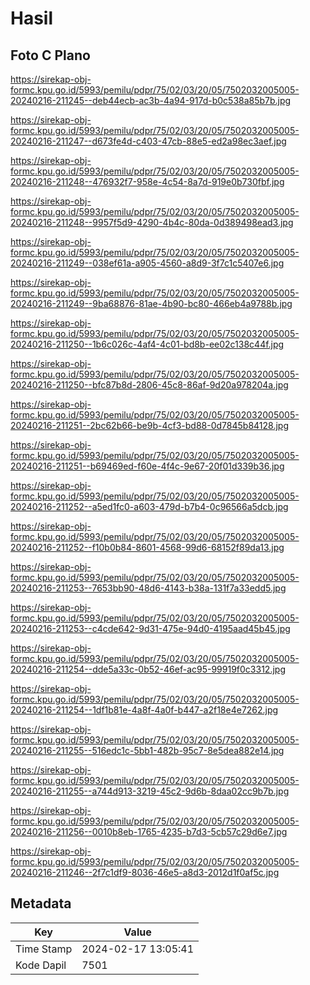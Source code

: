 # Hasil

## Foto C Plano

https://sirekap-obj-formc.kpu.go.id/5993/pemilu/pdpr/75/02/03/20/05/7502032005005-20240216-211245--deb44ecb-ac3b-4a94-917d-b0c538a85b7b.jpg

https://sirekap-obj-formc.kpu.go.id/5993/pemilu/pdpr/75/02/03/20/05/7502032005005-20240216-211247--d673fe4d-c403-47cb-88e5-ed2a98ec3aef.jpg

https://sirekap-obj-formc.kpu.go.id/5993/pemilu/pdpr/75/02/03/20/05/7502032005005-20240216-211248--476932f7-958e-4c54-8a7d-919e0b730fbf.jpg

https://sirekap-obj-formc.kpu.go.id/5993/pemilu/pdpr/75/02/03/20/05/7502032005005-20240216-211248--9957f5d9-4290-4b4c-80da-0d389498ead3.jpg

https://sirekap-obj-formc.kpu.go.id/5993/pemilu/pdpr/75/02/03/20/05/7502032005005-20240216-211249--038ef61a-a905-4560-a8d9-3f7c1c5407e6.jpg

https://sirekap-obj-formc.kpu.go.id/5993/pemilu/pdpr/75/02/03/20/05/7502032005005-20240216-211249--9ba68876-81ae-4b90-bc80-466eb4a9788b.jpg

https://sirekap-obj-formc.kpu.go.id/5993/pemilu/pdpr/75/02/03/20/05/7502032005005-20240216-211250--1b6c026c-4af4-4c01-bd8b-ee02c138c44f.jpg

https://sirekap-obj-formc.kpu.go.id/5993/pemilu/pdpr/75/02/03/20/05/7502032005005-20240216-211250--bfc87b8d-2806-45c8-86af-9d20a978204a.jpg

https://sirekap-obj-formc.kpu.go.id/5993/pemilu/pdpr/75/02/03/20/05/7502032005005-20240216-211251--2bc62b66-be9b-4cf3-bd88-0d7845b84128.jpg

https://sirekap-obj-formc.kpu.go.id/5993/pemilu/pdpr/75/02/03/20/05/7502032005005-20240216-211251--b69469ed-f60e-4f4c-9e67-20f01d339b36.jpg

https://sirekap-obj-formc.kpu.go.id/5993/pemilu/pdpr/75/02/03/20/05/7502032005005-20240216-211252--a5ed1fc0-a603-479d-b7b4-0c96566a5dcb.jpg

https://sirekap-obj-formc.kpu.go.id/5993/pemilu/pdpr/75/02/03/20/05/7502032005005-20240216-211252--f10b0b84-8601-4568-99d6-68152f89da13.jpg

https://sirekap-obj-formc.kpu.go.id/5993/pemilu/pdpr/75/02/03/20/05/7502032005005-20240216-211253--7653bb90-48d6-4143-b38a-131f7a33edd5.jpg

https://sirekap-obj-formc.kpu.go.id/5993/pemilu/pdpr/75/02/03/20/05/7502032005005-20240216-211253--c4cde642-9d31-475e-94d0-4195aad45b45.jpg

https://sirekap-obj-formc.kpu.go.id/5993/pemilu/pdpr/75/02/03/20/05/7502032005005-20240216-211254--dde5a33c-0b52-46ef-ac95-99919f0c3312.jpg

https://sirekap-obj-formc.kpu.go.id/5993/pemilu/pdpr/75/02/03/20/05/7502032005005-20240216-211254--1df1b81e-4a8f-4a0f-b447-a2f18e4e7262.jpg

https://sirekap-obj-formc.kpu.go.id/5993/pemilu/pdpr/75/02/03/20/05/7502032005005-20240216-211255--516edc1c-5bb1-482b-95c7-8e5dea882e14.jpg

https://sirekap-obj-formc.kpu.go.id/5993/pemilu/pdpr/75/02/03/20/05/7502032005005-20240216-211255--a744d913-3219-45c2-9d6b-8daa02cc9b7b.jpg

https://sirekap-obj-formc.kpu.go.id/5993/pemilu/pdpr/75/02/03/20/05/7502032005005-20240216-211256--0010b8eb-1765-4235-b7d3-5cb57c29d6e7.jpg

https://sirekap-obj-formc.kpu.go.id/5993/pemilu/pdpr/75/02/03/20/05/7502032005005-20240216-211246--2f7c1df9-8036-46e5-a8d3-2012d1f0af5c.jpg


## Metadata

| Key        | Value               |
| ---------- | ------------------- |
| Time Stamp | 2024-02-17 13:05:41 |
| Kode Dapil | 7501                |



